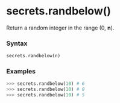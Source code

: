 # secrets.randbelow()

Return a random integer in the range (0, **n**).

### Syntax

```python
secrets.randbelow(n)
```

### Examples

```python
>>> secrets.randbelow(10) # 6
>>> secrets.randbelow(10) # 0
>>> secrets.randbelow(10) # 5
```